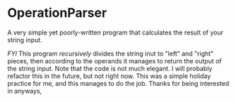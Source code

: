 # OperationParser
A very simple yet poorly-written program that calculates the result of your string input.

*FYI*
This program *recursively* divides the string inut to "left" and "right" pieces, then according to the operands it manages to return the output of the string input. Note that the code is not much elegant. I will probably refactor this in the future, but not right now. This was a simple holiday practice for me, and this manages to do the job. Thanks for being interested in anyways,


